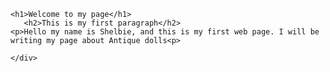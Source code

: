 <!doctype html>
<html>
<head>
<meta charset="utf-8">
<title>Shelbie's first page!</title>
</head>

<body>

    <h1>Welcome to my page</h1>
       <h2>This is my first paragraph</h2>
    <p>Hello my name is Shelbie, and this is my first web page. I will be writing my page about Antique dolls<p>
    
    </div>
</body>
</html>

